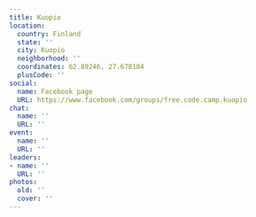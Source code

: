 ```yaml
---
title: Kuopio
location:
  country: Finland
  state: ''
  city: Kuopio
  neighborhood: ''
  coordinates: 62.89246, 27.678184
  plusCode: ''
social:
  name: Facebook page
  URL: https://www.facebook.com/groups/free.code.camp.kuopio
chat:
  name: ''
  URL: ''
event:
  name: ''
  URL: ''
leaders:
- name: ''
  URL: ''
photos:
  old: ''
  cover: ''
---
```

